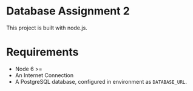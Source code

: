 # Database Assignment 2
This project is built with node.js.

# Requirements
* Node 6 >=
* An Internet Connection
* A PostgreSQL database, configured in environment as `DATABASE_URL`.
